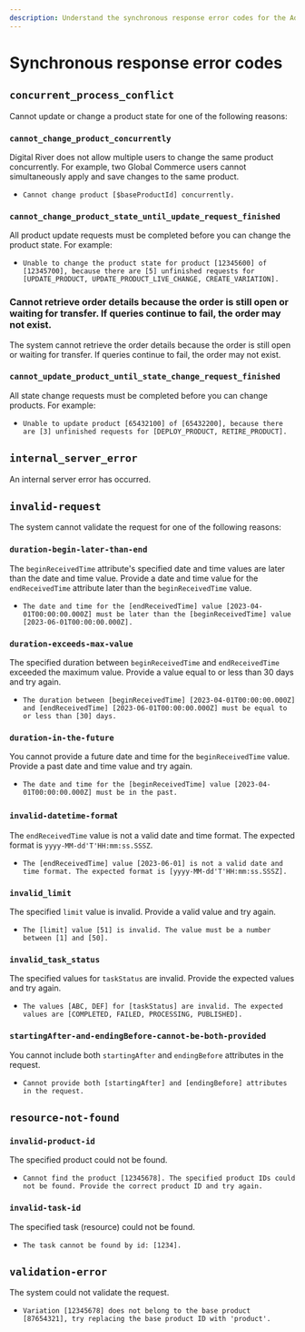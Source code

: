 ```yaml
---
description: Understand the synchronous response error codes for the Admin API.
---
```


# Synchronous response error codes

## `concurrent_process_conflict`

Cannot update or change a product state for one of the following reasons:

### `cannot_change_product_concurrently`

Digital River does not allow multiple users to change the same product concurrently. For example, two Global Commerce users cannot simultaneously apply and save changes to the same product.

* `Cannot change product [$baseProductId] concurrently.`

### `cannot_change_product_state_until_update_request_finished`

All product update requests must be completed before you can change the product state. For example:

* `Unable to change the product state for product [12345600] of [12345700], because there are [5] unfinished requests for [UPDATE_PRODUCT, UPDATE_PRODUCT_LIVE_CHANGE, CREATE_VARIATION].`

### Cannot retrieve order details because the order is still open or waiting for transfer. If queries continue to fail, the order may not exist.

The system cannot retrieve the order details because the order is still open or waiting for transfer. If queries continue to fail, the order may not exist.

### `cannot_update_product_until_state_change_request_finished`

All state change requests must be completed before you can change products. For example:

* `Unable to update product [65432100] of [65432200], because there are [3] unfinished requests for [DEPLOY_PRODUCT, RETIRE_PRODUCT].`&#x20;

## `internal_server_error`

An internal server error has occurred.

## `invalid-request`

The system cannot validate the request for one of the following reasons:

### `duration-begin-later-than-end`

The `beginReceivedTime` attribute's specified date and time values are later than the date and time value. Provide a date and time value for the `endReceivedTime` attribute later than the `beginReceivedTime` value.

* `The date and time for the [endReceivedTime] value [2023-04-01T00:00:00.000Z] must be later than the [beginReceivedTime] value [2023-06-01T00:00:00.000Z].`

### `duration-exceeds-max-value`

The  specified duration between `beginReceivedTime`  and `endReceivedTime`  exceeded the maximum value. Provide a value equal to or less than 30 days and try again.

* `The duration between [beginReceivedTime] [2023-04-01T00:00:00.000Z] and [endReceivedTime] [2023-06-01T00:00:00.000Z] must be equal to or less than [30] days.`

### `duration-in-the-future`

You cannot provide a future date and time for the `beginReceivedTime` value. Provide a past date and time value and try again.

* `The date and time for the [beginReceivedTime] value [2023-04-01T00:00:00.000Z] must be in the past.`

### `invalid-datetime-forma`t

The `endReceivedTime` value is not a valid date and time format. The expected format is `yyyy-MM-dd'T'HH:mm:ss.SSSZ`.

* `The [endReceivedTime] value [2023-06-01] is not a valid date and time format. The expected format is [yyyy-MM-dd'T'HH:mm:ss.SSSZ].`

### `invalid_limit`

The specified `limit` value is invalid. Provide a valid value and try again.

* `The [limit] value [51] is invalid. The value must be a number between [1] and [50].`

### `invalid_task_status`

The specified values for `taskStatus` are invalid. Provide the expected values and try again.

* `The values [ABC, DEF] for [taskStatus] are invalid. The expected values are [COMPLETED, FAILED, PROCESSING, PUBLISHED].`

### `startingAfter-and-endingBefore-cannot-be-both-provided`

You cannot include both `startingAfter` and `endingBefore` attributes in the request.

* `Cannot provide both [startingAfter] and [endingBefore] attributes in the request.`

## `resource-not-found`

### `invalid-product-id`

The specified product could not be found.

* `Cannot find the product [12345678]. The specified product IDs could not be found. Provide the correct product ID and try again.`

### `invalid-task-id`

The specified task (resource) could not be found.

* `The task cannot be found by id: [1234].`

## `validation-error`

The system could not validate the request.&#x20;

* `Variation [12345678] does not belong to the base product [87654321], try replacing the base product ID with 'product'.`
